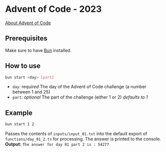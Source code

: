 # Advent of Code - 2023

[About Advent of Code](https://adventofcode.com/2023/about)  

## Prerequisites

Make sure to have [Bun](https://bun.sh/) installed.

## How to use

```bash
bun start <day> [part]
```

- `day`: _required_ The day of the Advent of Code challenge (a number between 1 and 25)
- `part`: _optional_ The part of the challenge (either 1 or 2) _defaults to 1_

## Example

```bash
bun start 1 2
```

Passes the contents of `inputs/input_01.txt` into the default export of `functions/day_01_2.ts` for processing.
The answer is printed to the console. 
**Output:** `The answer for day 01 part 2 is : 54277`
